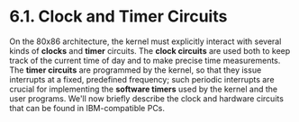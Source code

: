 # 6.1. Clock and Timer Circuits

On the 80x86 architecture, the kernel must explicitly interact with several kinds of **clocks** and **timer** circuits. The **clock circuits** are used both to keep track of the current time of day and to make precise time measurements. The **timer circuits** are programmed by the kernel, so that they issue interrupts at a fixed, predefined frequency; such periodic interrupts are crucial for implementing the **software timers** used by the kernel and the user programs. We'll now briefly describe the clock and hardware circuits that can be found in IBM-compatible PCs.